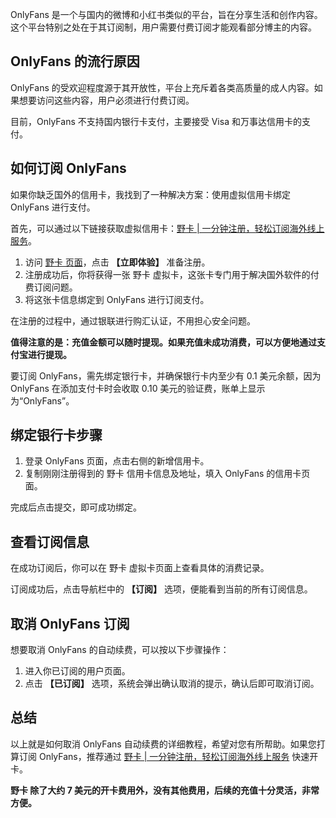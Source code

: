 OnlyFans 是一个与国内的微博和小红书类似的平台，旨在分享生活和创作内容。这个平台特别之处在于其订阅制，用户需要付费订阅才能观看部分博主的内容。

## OnlyFans 的流行原因

OnlyFans 的受欢迎程度源于其开放性，平台上充斥着各类高质量的成人内容。如果想要访问这些内容，用户必须进行付费订阅。

目前，OnlyFans 不支持国内银行卡支付，主要接受 Visa 和万事达信用卡的支付。

## 如何订阅 OnlyFans

如果你缺乏国外的信用卡，我找到了一种解决方案：使用虚拟信用卡绑定 OnlyFans 进行支付。

首先，可以通过以下链接获取虚拟信用卡：[野卡 | 一分钟注册，轻松订阅海外线上服务](https://bit.ly/bewildcard)。

1. 访问 [野卡 页面](https://bit.ly/bewildcard)，点击 **【立即体验】** 准备注册。
2. 注册成功后，你将获得一张 野卡 虚拟卡，这张卡专门用于解决国外软件的付费订阅问题。
3. 将这张卡信息绑定到 OnlyFans 进行订阅支付。

在注册的过程中，通过银联进行购汇认证，不用担心安全问题。

**值得注意的是：充值金额可以随时提现。如果充值未成功消费，可以方便地通过支付宝进行提现。**

要订阅 OnlyFans，需先绑定银行卡，并确保银行卡内至少有 0.1 美元余额，因为 OnlyFans 在添加支付卡时会收取 0.10 美元的验证费，账单上显示为“OnlyFans”。

## 绑定银行卡步骤

1. 登录 OnlyFans 页面，点击右侧的新增信用卡。
2. 复制刚刚注册得到的 野卡 信用卡信息及地址，填入 OnlyFans 的信用卡页面。

完成后点击提交，即可成功绑定。

## 查看订阅信息

在成功订阅后，你可以在 野卡 虚拟卡页面上查看具体的消费记录。

订阅成功后，点击导航栏中的 **【订阅】** 选项，便能看到当前的所有订阅信息。

## 取消 OnlyFans 订阅

想要取消 OnlyFans 的自动续费，可以按以下步骤操作：

1. 进入你已订阅的用户页面。
2. 点击 **【已订阅】** 选项，系统会弹出确认取消的提示，确认后即可取消订阅。

## 总结

以上就是如何取消 OnlyFans 自动续费的详细教程，希望对您有所帮助。如果您打算订阅 OnlyFans，推荐通过 [野卡 | 一分钟注册，轻松订阅海外线上服务](https://bit.ly/bewildcard) 快速开卡。

**野卡 除了大约 7 美元的开卡费用外，没有其他费用，后续的充值十分灵活，非常方便。**